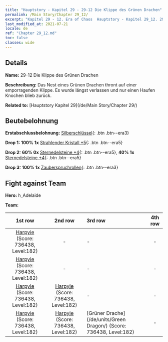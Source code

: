 ```yaml
---
title: "Hauptstory - Kapitel 29 - 29-12 Die Klippe des Grünen Drachen"
permalink: /Main Story/Chapter 29_12/
excerpt: "Kapitel 29 - 12. Era of Chaos  Hauptstory - Kapitel 29_12. 29-12 Die Klippe des Grünen Drachen"
last_modified_at: 2021-07-21
locale: de
ref: "Chapter 29_12.md"
toc: false
classes: wide
---
```


## Details

 **Name:** 29-12 Die Klippe des Grünen Drachen

 **Beschreibung:** Das Nest eines Grünen Drachen thront auf einer emporragenden Klippe. Es wurde längst verlassen und nur einen Haufen Knochen blieb zurück.

 **Related to:** [Hauptstory Kapitel 29](/de/Main Story/Chapter 29/)

## Beutebelohnung

 **Erstabschlussbelohnung:** [Silberschlüssel](/ItemsDE/con_693/){: .btn .btn--era3}

 **Drop 1:** **100% 1x** [Strahlender Kristall +5](/ItemsDE/mat_101/){: .btn .btn--era5}

 **Drop 2:** **60% 0x** [Sternedelsteine +4](/ItemsDE/mat_93/){: .btn .btn--era5}, **40% 1x** [Sternedelsteine +4](/ItemsDE/mat_93/){: .btn .btn--era5}

 **Drop 3:** **100% 1x** [Zauberspruchrollen](/ItemsDE/con_694/){: .btn .btn--era3}


## Fight against Team
 **Hero:** h_Adelaide

 **Team:**


  | 1st row | 2nd row | 3rd row | 4th row |
  |:----:|:----:|:----|:----:|
  | [Harpyie](/de/units/Harpy/) (Score: 736438, Level:182)  | - | - | - |
  | [Harpyie](/de/units/Harpy/) (Score: 736438, Level:182)  | - | - | - |
  | [Harpyie](/de/units/Harpy/) (Score: 736438, Level:182)  | [Harpyie](/de/units/Harpy/) (Score: 736438, Level:182)  | - | - |
  | [Harpyie](/de/units/Harpy/) (Score: 736438, Level:182)  | [Harpyie](/de/units/Harpy/) (Score: 736438, Level:182)  | [Grüner Drache](/de/units/Green Dragon/) (Score: 736438, Level:182)  | - |


